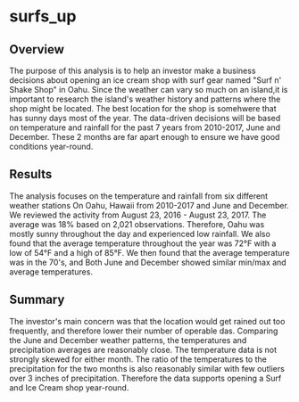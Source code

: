 # surfs_up

## Overview

The purpose of this analysis is to help an investor make a business decisions about opening an ice cream shop with surf gear named "Surf n' Shake Shop" in Oahu. Since the weather can vary so much on an island,it is important to research the island's weather history and patterns where the shop might be located. The best location for the shop is somehwere that has sunny days most of the year. The data-driven decisions will be based on temperature and rainfall for the past 7 years from 2010-2017,  June and December. These 2 months are far apart enough to ensure we have good conditions year-round.


## Results

The analysis focuses on the temperature and rainfall from six different weather stations On Oahu, Hawaii from 2010-2017 and June and December. We reviewed the activity from August 23, 2016 - August 23, 2017. The average was 18% based on 2,021 observations. Therefore, Oahu was mostly sunny throughout the day and experienced low rainfall. We also found that  the average temperature throughout the year was 72°F with a low of 54°F and a high of 85°F. We then found that the average temperature was in the 70's, and Both June and December showed similar min/max and average temperatures.



## Summary 

The investor's main concern was that the location would get rained out too frequently, and therefore lower their number of operable das. Comparing the June and December weather patterns, the temperatures and precipitation averages are reasonably close. The temperature data is not strongly skewed for either month. The ratio of the temperatures to the precipitation for the two months is also reasonably similar with few outliers over 3 inches of precipitation. Therefore the data supports opening a Surf and Ice Cream shop year-round.
